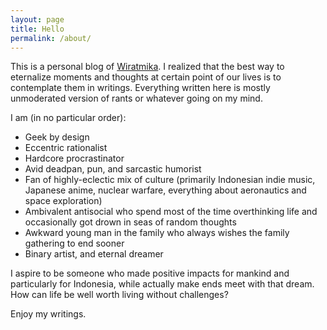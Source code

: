 ```yaml
---
layout: page
title: Hello
permalink: /about/
---
```


This is a personal blog of [Wiratmika](//wiratmika.me). I realized that the best
way to eternalize moments and thoughts at certain point of our lives is to
contemplate them in writings. Everything written here is mostly unmoderated
version of rants or whatever going on my mind.

I am (in no particular order):

* Geek by design
* Eccentric rationalist
* Hardcore procrastinator
* Avid deadpan, pun, and sarcastic humorist
* Fan of highly-eclectic mix of culture (primarily Indonesian indie music,
  Japanese anime, nuclear warfare, everything about aeronautics and space
  exploration)
* Ambivalent antisocial who spend most of the time overthinking life and
  occasionally got drown in seas of random thoughts
* Awkward young man in the family who always wishes the family gathering to end
  sooner
* Binary artist, and eternal dreamer

I aspire to be someone who made positive impacts for mankind and particularly
for Indonesia, while actually make ends meet with that dream. How can life be
well worth living without challenges?

Enjoy my writings.
